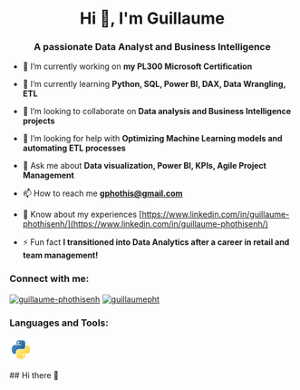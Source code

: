 <h1 align="center">Hi 👋, I'm Guillaume</h1>
<h3 align="center">A passionate Data Analyst and Business Intelligence</h3>

- 🔭 I’m currently working on **my PL300 Microsoft Certification**

- 🌱 I’m currently learning **Python, SQL, Power BI, DAX, Data Wrangling, ETL**

- 👯 I’m looking to collaborate on **Data analysis and Business Intelligence projects**

- 🤝 I’m looking for help with **Optimizing Machine Learning models and automating ETL processes**

- 💬 Ask me about **Data visualization, Power BI, KPIs, Agile Project Management**

- 📫 How to reach me **gphothis@gmail.com**

- 📄 Know about my experiences [https://www.linkedin.com/in/guillaume-phothisenh/](https://www.linkedin.com/in/guillaume-phothisenh/)

- ⚡ Fun fact **I transitioned into Data Analytics after a career in retail and team management!**

<h3 align="left">Connect with me:</h3>
<p align="left">
<a href="https://linkedin.com/in/guillaume-phothisenh" target="blank"><img align="center" src="https://raw.githubusercontent.com/rahuldkjain/github-profile-readme-generator/master/src/images/icons/Social/linked-in-alt.svg" alt="guillaume-phothisenh" height="30" width="40" /></a>
<a href="https://kaggle.com/guillaumepht" target="blank"><img align="center" src="https://raw.githubusercontent.com/rahuldkjain/github-profile-readme-generator/master/src/images/icons/Social/kaggle.svg" alt="guillaumepht" height="30" width="40" /></a>
</p>

<h3 align="left">Languages and Tools:</h3>
<p align="left"> <a href="https://www.python.org" target="_blank" rel="noreferrer"> <img src="https://raw.githubusercontent.com/devicons/devicon/master/icons/python/python-original.svg" alt="python" width="40" height="40"/> </a> </p>
## Hi there 👋

<!--
**GP74100/GP74100** is a ✨ _special_ ✨ repository because its `README.md` (this file) appears on your GitHub profile.

Here are some ideas to get you started:

- 🔭 I’m currently working on ...
- 🌱 I’m currently learning ...
- 👯 I’m looking to collaborate on ...
- 🤔 I’m looking for help with ...
- 💬 Ask me about ...
- 📫 How to reach me: ...
- 😄 Pronouns: ...
- ⚡ Fun fact: ...
-->
